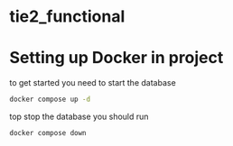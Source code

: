 # tie2_functional


# Setting up Docker in project 

to get started you need to start the database

```bash
docker compose up -d
```

top stop the database you should run

```bash
docker compose down
```

